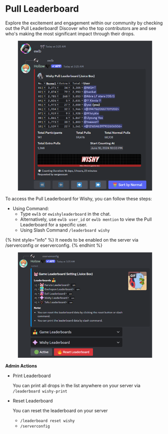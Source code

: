 # Pull Leaderboard

Explore the excitement and engagement within our community by checking out the Pull Leaderboard! Discover who the top contributors are and see who's making the most significant impact through their drops.

<figure><img src="../.gitbook/assets/image (39).png" alt=""><figcaption></figcaption></figure>

To access the Pull Leaderboard for Wishy, you can follow these steps:

* Using Command:
  * Type `ewlb` or `ewishyleaderboard` in the chat.
  * Alternatively, use `ewlb user_id` or `ewlb mention` to view the Pull Leaderboard for a specific user.
  * Using Slash Command `/leaderboard wishy`

{% hint style="info" %}
It needs to be enabled on the server via /serverconfig or eserverconfig.
{% endhint %}

<figure><img src="../.gitbook/assets/image (40).png" alt=""><figcaption></figcaption></figure>

**Admin Actions**

*   Print Leaderboard

    You can print all drops in the list anywhere on your server via `/leaderboard wishy-print`
*   Reset Leaderboard

    You can reset the leaderboard on your server

    * &#x20;`/leaderboard reset wishy`
    * `/serverconfig`
